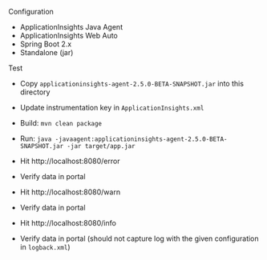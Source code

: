 Configuration

* ApplicationInsights Java Agent
* ApplicationInsights Web Auto
* Spring Boot 2.x
* Standalone (jar)

Test

* Copy `applicationinsights-agent-2.5.0-BETA-SNAPSHOT.jar` into this directory
* Update instrumentation key in `ApplicationInsights.xml`
* Build: `mvn clean package`
* Run: `java -javaagent:applicationinsights-agent-2.5.0-BETA-SNAPSHOT.jar -jar target/app.jar`

* Hit http://localhost:8080/error
* Verify data in portal

* Hit http://localhost:8080/warn
* Verify data in portal

* Hit http://localhost:8080/info
* Verify data in portal (should not capture log with the given configuration in `logback.xml`)
